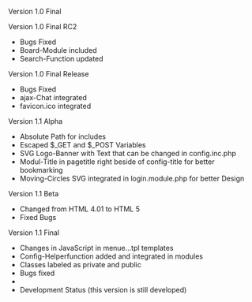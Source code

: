 Version 1.0 Final


Version 1.0 Final RC2
- Bugs Fixed
- Board-Module included
- Search-Function updated

Version 1.0 Final Release
- Bugs Fixed
- ajax-Chat integrated
- favicon.ico integrated

Version 1.1 Alpha
- Absolute Path for includes
- Escaped $_GET and $_POST Variables
- SVG Logo-Banner with Text that can be changed in config.inc.php
- Modul-Title in pagetitle right beside of config-title for better bookmarking
- Moving-Circles SVG integrated in login.module.php for better Design

Version 1.1 Beta
- Changed from HTML 4.01 to HTML 5
- Fixed Bugs

Version 1.1 Final
- Changes in JavaScript in menue...tpl templates
- Config-Helperfunction added and integrated in modules
- Classes labeled as private and public
- Bugs fixed
- 
- Development Status (this version is still developed)
